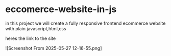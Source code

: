 # eccomerce-website-in-js

in this project we will create a fully responsive frontend ecommerce website with plain javascript,html,css

heres the link to the site

![Screenshot From 2025-05-27 12-16-55.png]